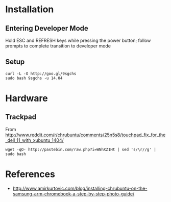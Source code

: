 # Installation

## Entering Developer Mode

Hold ESC and REFRESH keys while pressing the power button; follow prompts to complete transition to developer mode

## Setup

    curl -L -O http://goo.gl/9sgchs
    sudo bash 9sgchs -u 14.04

# Hardware

## Trackpad

From http://www.reddit.com/r/chrubuntu/comments/25n5s8/touchpad_fix_for_the_dell_11_with_xubuntu_1404/

    wget -qO- http://pastebin.com/raw.php?i=WNhXZ1Ht | sed 's/\r//g' | sudo bash

# References

* http://www.amirkurtovic.com/blog/installing-chrubuntu-on-the-samsung-arm-chromebook-a-step-by-step-photo-guide/
